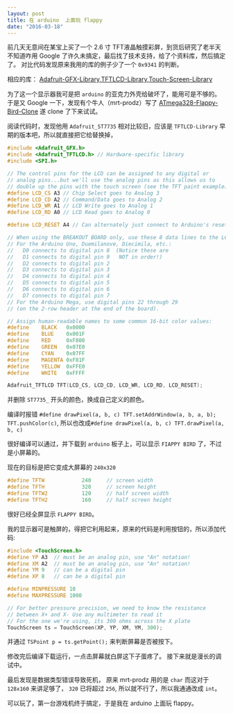 ```yaml
---
layout: post
title: 在 arduino  上面玩 flappy
date: "2016-03-18"
---
```


前几天无意间在某宝上买了一个 2.6 寸 TFT液晶触摸彩屏，到货后研究了老半天不知道咋用
Google 了许久未搞定，最后找了技术支持，给了个资料库，然后搞定了。
对比代码发现原来我用的库的例子少了一个 `0x9341` 的判断。

相应的库： [Adafruit-GFX-Library](https://github.com/adafruit/Adafruit-GFX-Library),[TFTLCD-Library](https://github.com/adafruit/TFTLCD-Library),[Touch-Screen-Library](https://github.com/adafruit/Touch-Screen-Library)

为了这一个显示器我可是把 `arduino` 的亚克力外壳给破坏了，能用可是不够的。
于是又 Google 一下，发现有个牛人（mrt-prodz）写了
 [ATmega328-Flappy-Bird-Clone](https://github.com/mrt-prodz/ATmega328-Flappy-Bird-Clone)
遂 clone 了下来试试。

阅读代码时，发现他用 `Adafruit_ST7735` 相对比较旧，应该是 `TFTLCD-Library` 早期的版本吧，所以就直接把它给替换掉，

```cpp
#include <Adafruit_GFX.h>
#include <Adafruit_TFTLCD.h> // Hardware-specific library
#include <SPI.h>

// The control pins for the LCD can be assigned to any digital or
// analog pins...but we'll use the analog pins as this allows us to
// double up the pins with the touch screen (see the TFT paint example).
#define LCD_CS A3 // Chip Select goes to Analog 3
#define LCD_CD A2 // Command/Data goes to Analog 2
#define LCD_WR A1 // LCD Write goes to Analog 1
#define LCD_RD A0 // LCD Read goes to Analog 0

#define LCD_RESET A4 // Can alternately just connect to Arduino's reset pin

// When using the BREAKOUT BOARD only, use these 8 data lines to the LCD:
// For the Arduino Uno, Duemilanove, Diecimila, etc.:
//   D0 connects to digital pin 8  (Notice these are
//   D1 connects to digital pin 9   NOT in order!)
//   D2 connects to digital pin 2
//   D3 connects to digital pin 3
//   D4 connects to digital pin 4
//   D5 connects to digital pin 5
//   D6 connects to digital pin 6
//   D7 connects to digital pin 7
// For the Arduino Mega, use digital pins 22 through 29
// (on the 2-row header at the end of the board).

// Assign human-readable names to some common 16-bit color values:
#define    BLACK   0x0000
#define    BLUE    0x001F
#define    RED     0xF800
#define    GREEN   0x07E0
#define    CYAN    0x07FF
#define    MAGENTA 0xF81F
#define    YELLOW  0xFFE0
#define    WHITE   0xFFFF

Adafruit_TFTLCD TFT(LCD_CS, LCD_CD, LCD_WR, LCD_RD, LCD_RESET);
```

 并删除 `ST7735_` 开头的颜色，换成自己定义的颜色。

 编译时报错 `#define drawPixel(a, b, c) TFT.setAddrWindow(a, b, a, b); TFT.pushColor(c)`, 所以也改成`#define drawPixel(a, b, c) TFT.drawPixel(a, b, c)`

很好编译可以通过，并下载到 `arduino` 板子上，可以显示 `FIAPPY BIRD` 了，不过是小屏幕的。

现在的目标是把它变成大屏幕的 `240x320`

```cpp
#define TFTW            240     // screen width
#define TFTH            320     // screen height
#define TFTW2           120     // half screen width
#define TFTH2           160     // half screen height
```

很好已经全屏显示 `FLAPPY BIRD`。

我的显示器可是触屏的，得把它利用起来，原来的代码是利用按钮的，所以添加代码:

```cpp
#include <TouchScreen.h>
#define YP A3  // must be an analog pin, use "An" notation!
#define XM A2  // must be an analog pin, use "An" notation!
#define YM 9   // can be a digital pin
#define XP 8   // can be a digital pin

#define MINPRESSURE 10
#define MAXPRESSURE 1000

// For better pressure precision, we need to know the resistance
// between X+ and X- Use any multimeter to read it
// For the one we're using, its 300 ohms across the X plate
TouchScreen ts = TouchScreen(XP, YP, XM, YM, 300);
```

并通过 `TSPoint p = ts.getPoint();`  来判断屏幕是否被按下。

修改完后编译下载运行，一点击屏幕就白屏这下子蛋疼了。
接下来就是漫长的调试中。

最后发现是数据类型错误导致死机，
原来 mrt-prodz 用的是 `char` 而这对于 `128x160` 来讲足够了，
`320` 已将超过 `256`, 所以就不行了，所以我通通改成 `int`。

可以玩了，第一台游戏机终于搞定，于是我在 arduino 上面玩 flappy。
